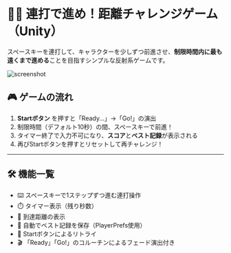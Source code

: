 
# 🏃‍♂️ 連打で進め！距離チャレンジゲーム（Unity）

スペースキーを連打して、キャラクターを少しずつ前進させ、**制限時間内に最も遠くまで進める**ことを目指すシンプルな反射系ゲームです。

![screenshot](./screenshot.png) <!-- 追加予定 -->

## 🎮 ゲームの流れ

1. **Startボタン** を押すと「Ready...」→「Go!」の演出
2. 制限時間（デフォルト10秒）の間、スペースキーで前進！
3. タイマー終了で入力不可になり、**スコア**と**ベスト記録**が表示される
4. 再びStartボタンを押すとリセットして再チャレンジ！

---

## 🛠️ 機能一覧

- ⌨️ スペースキーで1ステップずつ進む連打操作
- ⏱️ タイマー表示（残り秒数）
- 🏁 到達距離の表示
- 🥇 自動でベスト記録を保存（PlayerPrefs使用）
- 🔁 Startボタンによるリトライ
- 🎬 「Ready」「Go!」のコルーチンによるフェード演出付き
